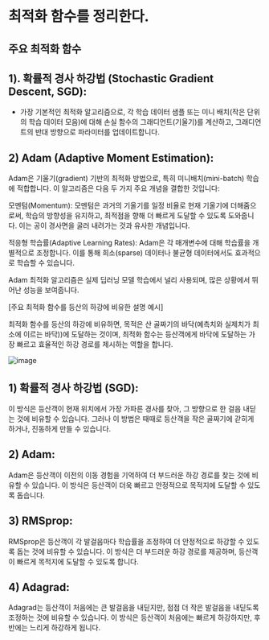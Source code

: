 # 최적화 함수를 정리한다.
## 주요 최적화 함수

## 1). 확률적 경사 하강법 (Stochastic Gradient Descent, SGD):
- 가장 기본적인 최적화 알고리즘으로, 각 학습 데이터 샘플 또는 미니 배치(작은 단위의 학습 데이터 모음)에 대해 손실 함수의 그래디언트(기울기)를 계산하고, 그래디언트의 반대 방향으로 파라미터를 업데이트합니다.

## 2) Adam (Adaptive Moment Estimation):

Adam은 기울기(gradient) 기반의 최적화 방법으로, 특히 미니배치(mini-batch) 학습에 적합합니다. 이 알고리즘은 다음 두 가지 주요 개념을 결합한 것입니다:

모멘텀(Momentum): 모멘텀은 과거의 기울기를 일정 비율로 현재 기울기에 더해줌으로써, 학습의 방향성을 유지하고, 최적점을 향해 더 빠르게 도달할 수 있도록 도와줍니다. 이는 공이 경사면을 굴러 내려가는 것과 유사한 개념입니다.

적응형 학습률(Adaptive Learning Rates): Adam은 각 매개변수에 대해 학습률을 개별적으로 조정합니다. 이를 통해 희소(sparse) 데이터나 불균형 데이터에서도 효과적으로 학습할 수 있습니다.

Adam 최적화 알고리즘은 실제 딥러닝 모델 학습에서 널리 사용되며, 많은 상황에서 뛰어난 성능을 보여줍니다.

[주요 최적화 함수를 등산의 하강에 비유한 설명 예시]

최적화 함수를 등산의 하강에 비유하면, 목적은 산 골짜기의 바닥(예측치와 실제치가 최소에 이르는 바닥))에 도달하는 것이며,
최적화 함수는 등산객에게 바닥에 도달하는 가장 빠르고 효율적인 하강 경로를 제시하는 역할을 합니다.

![image](https://github.com/user-attachments/assets/de3c8ba3-e7b4-4108-86d1-2aa89769654b)



## 1) 확률적 경사 하강법 (SGD):

이 방식은 등산객이 현재 위치에서 가장 가파른 경사를 찾아, 그 방향으로 한 걸음 내딛는 것에 비유할 수 있습니다. 그러나 이 방법은 때때로 등산객을 작은 골짜기에 갇히게 하거나, 진동하게 만들 수 있습니다.

## 2) Adam:

Adam은 등산객이 이전의 이동 경험을 기억하여 더 부드러운 하강 경로를 찾는 것에 비유할 수 있습니다. 이 방식은 등산객이 더욱 빠르고 안정적으로 목적지에 도달할 수 있도록 돕습니다.

## 3) RMSprop:

RMSprop은 등산객이 각 발걸음마다 학습률을 조정하여 더 안정적으로 하강할 수 있도록 돕는 것에 비유할 수 있습니다. 이 방식은 더 부드러운 하강 경로를 제공하며, 등산객이 빠르게 목적지에 도달할 수 있도록 합니다.

## 4) Adagrad:

Adagrad는 등산객이 처음에는 큰 발걸음을 내딛지만, 점점 더 작은 발걸음을 내딛도록 조정하는 것에 비유할 수 있습니다. 이 방식은 등산객이 처음에는 빠르게 하강하지만, 후반에는 느리게 하강하게 됩니다.

